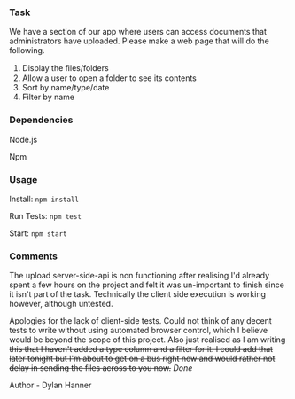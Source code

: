 ### Task

We have a section of our app where users can access documents that administrators have uploaded.  Please make a web page that will do the following.

1. Display the ﬁles/folders
2. Allow a user to open a folder to see its contents
3. Sort by name/type/date
4. Filter by name

### Dependencies
Node.js

Npm

### Usage

Install: `npm install`

Run Tests: `npm test`

Start: `npm start`

### Comments

The upload server-side-api is non functioning after realising I'd already spent a few hours on the project and felt it was un-important to finish since it isn't part of the task. Technically the client side execution is working however, although untested.

Apologies for the lack of client-side tests. Could not think of any decent tests to write without using automated browser control, which I believe would be beyond the scope of this project. ~~Also just realised as I am writing this that I haven't added a type column and a filter for it. I could add that later tonight but I'm about to get on a bus right now and would rather not delay in sending the files across to you now.~~ *Done*

Author - Dylan Hanner